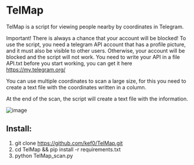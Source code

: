 # TelMap
TelMap is a script for viewing people nearby by coordinates in Telegram.

Important! There is always a chance that your account will be blocked! To use the script, you need a telegram API account that has a profile picture, and it must also be visible to other users. Otherwise, your account will be blocked and the script will not work.
You need to write your API in a file API.txt before you start working, you can get it here https://my.telegram.org/

You can use multiple coordinates to scan a large size, for this you need to create a text file with the coordinates written in a column.

At the end of the scan, the script will create a text file with the information.

![image](https://github.com/kef0/TelMap/assets/45327810/c4cf8b1b-f288-4eb7-9d44-5fa81e456771)

## Install:
1. git clone https://github.com/kef0/TelMap.git
2. cd TelMap && pip install -r requirements.txt
3. python TelMap_scan.py
